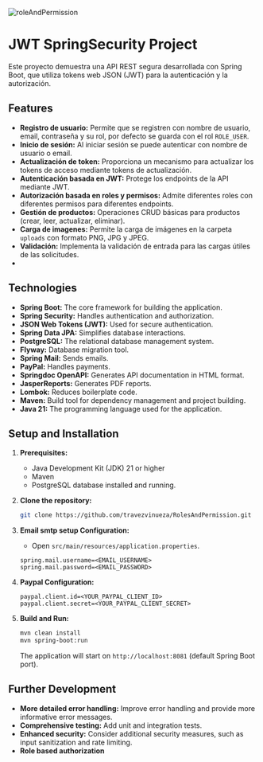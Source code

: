 ![roleAndPermission](https://github.com/user-attachments/assets/24b05e15-2ec2-4aa2-93f3-0404f9e23c83)
# JWT SpringSecurity Project

Este proyecto demuestra una API REST segura desarrollada con Spring Boot, que utiliza tokens web JSON (JWT) para la autenticación y la autorización.

## Features

* **Registro de usuario:** Permite que se registren con nombre de usuario, email, contraseña y su rol, por defecto se guarda con el rol `ROLE_USER`.
* **Inicio de sesión:** Al iniciar sesión se puede autenticar con nombre de usuario o email.
* **Actualización de token:** Proporciona un mecanismo para actualizar los tokens de acceso mediante tokens de actualización.
* **Autenticación basada en JWT:** Protege los endpoints de la API mediante JWT.
* **Autorización basada en roles y permisos:** Admite diferentes roles con diferentes permisos para diferentes endpoints.
* **Gestión de productos:** Operaciones CRUD básicas para productos (crear, leer, actualizar, eliminar).
* **Carga de imagenes:** Permite la carga de imágenes en la carpeta `uploads` con formato PNG, JPG y JPEG.
* **Validación:** Implementa la validación de entrada para las cargas útiles de las solicitudes.
* 
## Technologies

*   **Spring Boot:** The core framework for building the application.
*   **Spring Security:** Handles authentication and authorization.
*   **JSON Web Tokens (JWT):** Used for secure authentication.
*   **Spring Data JPA:** Simplifies database interactions.
*   **PostgreSQL:** The relational database management system.
*   **Flyway:** Database migration tool.
*   **Spring Mail:** Sends emails.
*   **PayPal:** Handles payments.
*   **Springdoc OpenAPI:** Generates API documentation in HTML format.
*   **JasperReports:** Generates PDF reports. 
*   **Lombok:** Reduces boilerplate code.
*   **Maven:** Build tool for dependency management and project building.
*   **Java 21:** The programming language used for the application.

## Setup and Installation

1.  **Prerequisites:**
    *   Java Development Kit (JDK) 21 or higher
    *   Maven
    *   PostgreSQL database installed and running.

2.  **Clone the repository:**
    ```bash
    git clone https://github.com/travezvinueza/RolesAndPermission.git
    ```

3.  **Email smtp setup Configuration:**
    *   Open `src/main/resources/application.properties`.
    ```properties
    spring.mail.username=<EMAIL_USERNAME>
    spring.mail.password=<EMAIL_PASSWORD>
    ```

4.  **Paypal Configuration:**
     ```properties
     paypal.client.id=<YOUR_PAYPAL_CLIENT_ID>
     paypal.client.secret=<YOUR_PAYPAL_CLIENT_SECRET>
     ```

5. **Build and Run:**
    ```bash
    mvn clean install
    mvn spring-boot:run
    ```

   The application will start on `http://localhost:8081` (default Spring Boot port).

## Further Development

*   **More detailed error handling:** Improve error handling and provide more informative error messages.
*   **Comprehensive testing:** Add unit and integration tests.
*   **Enhanced security:** Consider additional security measures, such as input sanitization and rate limiting.
*   **Role based authorization**


